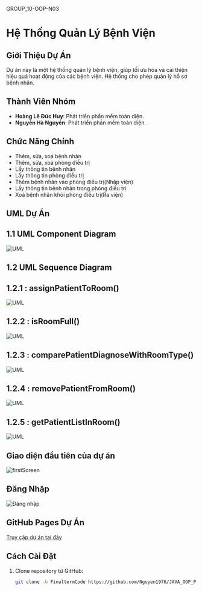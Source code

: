 GROUP_10-OOP-N03 
# Hệ Thống Quản Lý Bệnh Viện

## Giới Thiệu Dự Án
Dự án này là một hệ thống quản lý bệnh viện, giúp tối ưu hóa và cải thiện hiệu quả hoạt động của các bệnh viện. Hệ thống cho phép quản lý hồ sơ bệnh nhân.
## Thành Viên Nhóm
- **Hoàng Lê Đức Huy**: Phát triển phần mềm toàn diện.
- **Nguyễn Hà Nguyên**: Phát triển phần mềm toàn diện.

## Chức Năng Chính
- Thêm, sửa, xoá bệnh nhân
- Thêm, sửa, xoá phòng điều trị
- Lấy thông tin bệnh nhân
- Lấy thông tin phòng điều trị
- Thêm bệnh nhân vào phòng điều trị(Nhập viện)
- Lấy thông tin bệnh nhân trong phòng điều trị
- Xoá bệnh nhân khỏi phòng điều trị(Ra viện)

## UML Dự Án

## 1.1 UML Component Diagram

![UML](./img/UML.png)

## 1.2 UML Sequence Diagram

## 1.2.1 : assignPatientToRoom()

![UML](./img/sequence1.jpg)

## 1.2.2 : isRoomFull()

![UML](./img/sequence2.jpg)

## 1.2.3 : comparePatientDiagnoseWithRoomType()

![UML](./img/sequence3.jpg)

## 1.2.4 : removePatientFromRoom()

![UML](./img/sequence4.jpg)

## 1.2.5 : getPatientListInRoom()

![UML](./img/seqence5.png)

## Giao diện đầu tiên của dự án
![firstScreen](./img/firstScreen.png)

## Đăng Nhập
![Đăng nhập](./img/logintxt.png)

## GitHub Pages Dự Án
[Truy cập dự án tại đây](https://nguyen1976.github.io/JAVA_OOP_PKA_Nhom_10/)




## Cách Cài Đặt
1. Clone repository từ GitHub:
   ```bash
   git clone -b FinaltermCode https://github.com/Nguyen1976/JAVA_OOP_PKA_Nhom_10.git
   
